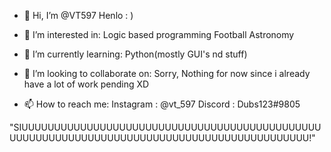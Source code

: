 - 👋 Hi, I’m @VT597
Henlo : )

- 👀 I’m interested in:
Logic based programming
Football
Astronomy

- 🌱 I’m currently learning:
Python(mostly GUI's nd stuff)

- 💞️ I’m looking to collaborate on:
Sorry, Nothing for now since i already have a lot of work pending XD

- 📫 How to reach me:
Instagram : @vt_597
Discord : Dubs123#9805

"SIUUUUUUUUUUUUUUUUUUUUUUUUUUUUUUUUUUUUUUUUUUUUUUUUUUUUUUUUUUUUUUUUUUUUUUUUUUUUUUUUUUUUUUUUUUUU!"
